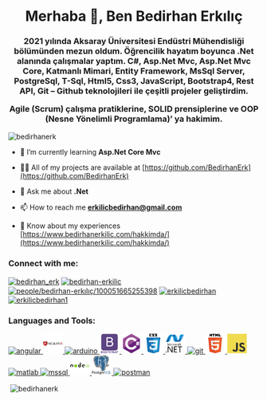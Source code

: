 <h1 align="center">Merhaba 👋, Ben Bedirhan Erkılıç</h1>
<h3 align="center">2021 yılında Aksaray Üniversitesi Endüstri Mühendisliği bölümünden mezun oldum. Öğrencilik hayatım boyunca .Net alanında çalışmalar yaptım. C#, Asp.Net Mvc, Asp.Net Mvc Core, Katmanlı Mimari, Entity Framework, MsSql Server, PostgreSql, T-Sql, Html5, Css3, JavaScript, Bootstrap4, Rest API, Git – Github teknolojileri ile çeşitli projeler geliştirdim.

Agile (Scrum) çalışma pratiklerine, SOLID prensiplerine ve OOP (Nesne Yönelimli Programlama)’ ya hakimim.
</h3>

<p align="left"> <img src="https://komarev.com/ghpvc/?username=bedirhanerk&label=Profile%20views&color=0e75b6&style=flat" alt="bedirhanerk" /> </p>

- 🌱 I’m currently learning **Asp.Net Core Mvc**

- 👨‍💻 All of my projects are available at [https://github.com/BedirhanErk](https://github.com/BedirhanErk)

- 💬 Ask me about **.Net**

- 📫 How to reach me **erkilicbedirhan@gmail.com**

- 📄 Know about my experiences [https://www.bedirhanerkilic.com/hakkimda/](https://www.bedirhanerkilic.com/hakkimda/)

<h3 align="left">Connect with me:</h3>
<p align="left">
<a href="https://twitter.com/bedirhan_erk" target="blank"><img align="center" src="https://raw.githubusercontent.com/rahuldkjain/github-profile-readme-generator/master/src/images/icons/Social/twitter.svg" alt="bedirhan_erk" height="30" width="40" /></a>
<a href="https://linkedin.com/in/bedirhan-erkilic" target="blank"><img align="center" src="https://raw.githubusercontent.com/rahuldkjain/github-profile-readme-generator/master/src/images/icons/Social/linked-in-alt.svg" alt="bedirhan-erkilic" height="30" width="40" /></a>
<a href="https://fb.com/people/bedirhan-erkılıç/100051665255398" target="blank"><img align="center" src="https://raw.githubusercontent.com/rahuldkjain/github-profile-readme-generator/master/src/images/icons/Social/facebook.svg" alt="people/bedirhan-erkılıç/100051665255398" height="30" width="40" /></a>
<a href="https://instagram.com/erkilicbedirhan" target="blank"><img align="center" src="https://raw.githubusercontent.com/rahuldkjain/github-profile-readme-generator/master/src/images/icons/Social/instagram.svg" alt="erkilicbedirhan" height="30" width="40" /></a>
<a href="https://www.hackerrank.com/erkilicbedirhan1" target="blank"><img align="center" src="https://raw.githubusercontent.com/rahuldkjain/github-profile-readme-generator/master/src/images/icons/Social/hackerrank.svg" alt="erkilicbedirhan1" height="30" width="40" /></a>
</p>

<h3 align="left">Languages and Tools:</h3>
<p align="left"> <a href="https://angular.io" target="_blank"> <img src="https://angular.io/assets/images/logos/angular/angular.svg" alt="angular" width="40" height="40"/> </a> <a href="https://angular.io" target="_blank"> <img src="https://raw.githubusercontent.com/devicons/devicon/master/icons/angularjs/angularjs-original-wordmark.svg" alt="angularjs" width="40" height="40"/> </a> <a href="https://www.arduino.cc/" target="_blank"> <img src="https://cdn.worldvectorlogo.com/logos/arduino-1.svg" alt="arduino" width="40" height="40"/> </a> <a href="https://getbootstrap.com" target="_blank"> <img src="https://raw.githubusercontent.com/devicons/devicon/master/icons/bootstrap/bootstrap-plain-wordmark.svg" alt="bootstrap" width="40" height="40"/> </a> <a href="https://www.w3schools.com/cs/" target="_blank"> <img src="https://raw.githubusercontent.com/devicons/devicon/master/icons/csharp/csharp-original.svg" alt="csharp" width="40" height="40"/> </a> <a href="https://www.w3schools.com/css/" target="_blank"> <img src="https://raw.githubusercontent.com/devicons/devicon/master/icons/css3/css3-original-wordmark.svg" alt="css3" width="40" height="40"/> </a> <a href="https://dotnet.microsoft.com/" target="_blank"> <img src="https://raw.githubusercontent.com/devicons/devicon/master/icons/dot-net/dot-net-original-wordmark.svg" alt="dotnet" width="40" height="40"/> </a> <a href="https://git-scm.com/" target="_blank"> <img src="https://www.vectorlogo.zone/logos/git-scm/git-scm-icon.svg" alt="git" width="40" height="40"/> </a> <a href="https://www.w3.org/html/" target="_blank"> <img src="https://raw.githubusercontent.com/devicons/devicon/master/icons/html5/html5-original-wordmark.svg" alt="html5" width="40" height="40"/> </a> <a href="https://developer.mozilla.org/en-US/docs/Web/JavaScript" target="_blank"> <img src="https://raw.githubusercontent.com/devicons/devicon/master/icons/javascript/javascript-original.svg" alt="javascript" width="40" height="40"/> </a> <a href="https://www.mathworks.com/" target="_blank"> <img src="https://upload.wikimedia.org/wikipedia/commons/2/21/Matlab_Logo.png" alt="matlab" width="40" height="40"/> </a> <a href="https://www.microsoft.com/en-us/sql-server" target="_blank"> <img src="https://www.svgrepo.com/show/303229/microsoft-sql-server-logo.svg" alt="mssql" width="40" height="40"/> </a> <a href="https://nodejs.org" target="_blank"> <img src="https://raw.githubusercontent.com/devicons/devicon/master/icons/nodejs/nodejs-original-wordmark.svg" alt="nodejs" width="40" height="40"/> </a> <a href="https://www.postgresql.org" target="_blank"> <img src="https://raw.githubusercontent.com/devicons/devicon/master/icons/postgresql/postgresql-original-wordmark.svg" alt="postgresql" width="40" height="40"/> </a> <a href="https://postman.com" target="_blank"> <img src="https://www.vectorlogo.zone/logos/getpostman/getpostman-icon.svg" alt="postman" width="40" height="40"/> </a> </p>

<p>&nbsp;<img align="center" src="https://github-readme-stats.vercel.app/api?username=bedirhanerk&show_icons=true&locale=en" alt="bedirhanerk" /></p>
